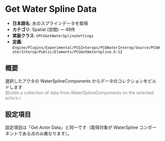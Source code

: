# Get Water Spline Data

- **日本語名**: 水のスプラインデータを取得
- **カテゴリ**: Spatial (空間) — 48件
- **実装クラス**: `UPCGGetWaterSplineSettings`
- **定義**: `Engine/Plugins/Experimental/PCGInterops/PCGWaterInterop/Source/PCGWaterInterop/Public/Elements/PCGGetWaterSpline.h:12`

## 概要

選択したアクタの WaterSplineComponents からデータのコレクションをビルドします<br><span style='color:gray'>(Builds a collection of data from WaterSplineComponents on the selected actors.)</span>

## 設定項目


設定項目は「Get Actor Data」と同一です（取得対象が WaterSpline コンポーネントである点のみ異なります）。
